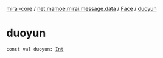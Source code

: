 [mirai-core](../../index.md) / [net.mamoe.mirai.message.data](../index.md) / [Face](index.md) / [duoyun](./duoyun.md)

# duoyun

`const val duoyun: `[`Int`](https://kotlinlang.org/api/latest/jvm/stdlib/kotlin/-int/index.html)